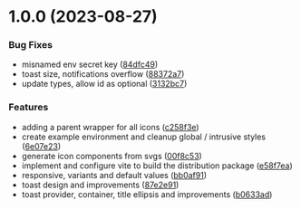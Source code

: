 # 1.0.0 (2023-08-27)


### Bug Fixes

* misnamed env secret key ([84dfc49](https://github.com/istevkovski/toast-noty/commit/84dfc49fb73ed3eee7ee0bd0c702ce7096b476fb))
* toast size, notifications overflow ([88372a7](https://github.com/istevkovski/toast-noty/commit/88372a7a80fd34be0fda5594c4e917ba0eb2958b))
* update types, allow id as optional ([3132bc7](https://github.com/istevkovski/toast-noty/commit/3132bc7360df14f887aa797e80120cab9a03aef6))


### Features

* adding a parent wrapper for all icons ([c258f3e](https://github.com/istevkovski/toast-noty/commit/c258f3e819af05239fafc6192ac7cdc6a4dad2cb))
* create example environment and cleanup global / intrusive styles ([6e07e23](https://github.com/istevkovski/toast-noty/commit/6e07e23db74d8a6c42afb3f4d225c45ad6ec88cc))
* generate icon components from svgs ([00f8c53](https://github.com/istevkovski/toast-noty/commit/00f8c534d4a8d0185815684fccbca549dee7e7b5))
* implement and configure vite to build the distribution package ([e58f7ea](https://github.com/istevkovski/toast-noty/commit/e58f7ea53613c12701e85e67244cc156daec418a))
* responsive, variants and default values ([bb0af91](https://github.com/istevkovski/toast-noty/commit/bb0af91d2bdc42f35ca7d083aca621643a07e452))
* toast design and improvements ([87e2e91](https://github.com/istevkovski/toast-noty/commit/87e2e91afff5650fc36638100c5ad42808207bc3))
* toast provider, container, title ellipsis and improvements ([b0633ad](https://github.com/istevkovski/toast-noty/commit/b0633ada718c35f28bb340730e90a048ade6d9c9))
